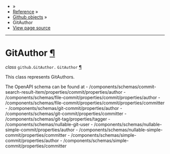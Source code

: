 - »
- [Reference](https://pygithub.readthedocs.io/en/stable/reference.html) »
- [Github objects](https://pygithub.readthedocs.io/en/stable/github_objects.html) »
- GitAuthor
- [View page source](https://pygithub.readthedocs.io/en/stable/_sources/github_objects/GitAuthor.rst.txt)

* * *

# GitAuthor [¶](https://pygithub.readthedocs.io/en/stable/github_objects/GitAuthor.html\#gitauthor "Permalink to this headline")

_class_ `github.GitAuthor.` `GitAuthor` [¶](https://pygithub.readthedocs.io/en/stable/github_objects/GitAuthor.html#github.GitAuthor.GitAuthor "Permalink to this definition")

This class represents GitAuthors.

The OpenAPI schema can be found at
\- /components/schemas/commit-search-result-item/properties/commit/properties/author
\- /components/schemas/file-commit/properties/commit/properties/author
\- /components/schemas/file-commit/properties/commit/properties/committer
\- /components/schemas/git-commit/properties/author
\- /components/schemas/git-commit/properties/committer
\- /components/schemas/git-tag/properties/tagger
\- /components/schemas/nullable-git-user
\- /components/schemas/nullable-simple-commit/properties/author
\- /components/schemas/nullable-simple-commit/properties/committer
\- /components/schemas/simple-commit/properties/author
\- /components/schemas/simple-commit/properties/committer